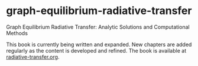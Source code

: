# graph-equilibrium-radiative-transfer
Graph Equilibrium Radiative Transfer: Analytic Solutions and Computational Methods

This book is currently being written and expanded. New chapters are added regularly as the content is developed and refined.
The book is available at [radiative-transfer.org](radiative-transfer.org).